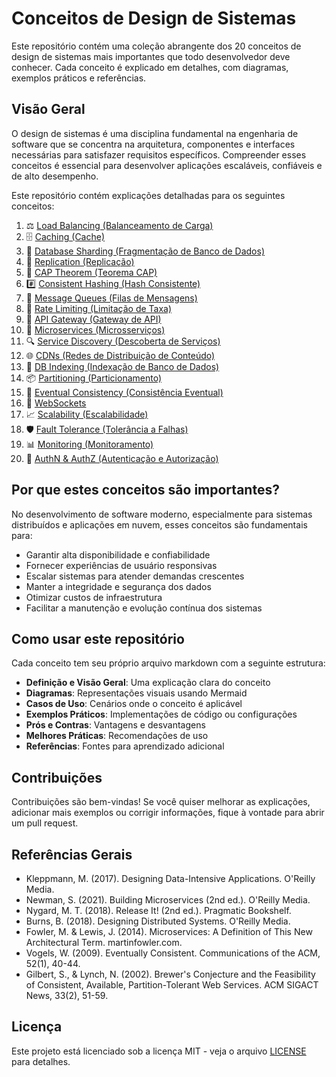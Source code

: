 # Conceitos de Design de Sistemas

Este repositório contém uma coleção abrangente dos 20 conceitos de design de sistemas mais importantes que todo desenvolvedor deve conhecer. Cada conceito é explicado em detalhes, com diagramas, exemplos práticos e referências.

## Visão Geral

O design de sistemas é uma disciplina fundamental na engenharia de software que se concentra na arquitetura, componentes e interfaces necessárias para satisfazer requisitos específicos. Compreender esses conceitos é essencial para desenvolver aplicações escaláveis, confiáveis e de alto desempenho.

Este repositório contém explicações detalhadas para os seguintes conceitos:

1. ⚖️ [Load Balancing (Balanceamento de Carga)](concepts/01-load-balancing.md)
2. 🗄️ [Caching (Cache)](concepts/02-caching.md)
3. 🧩 [Database Sharding (Fragmentação de Banco de Dados)](concepts/03-database-sharding.md)
4. 🔄 [Replication (Replicação)](concepts/04-replication.md)
5. 📐 [CAP Theorem (Teorema CAP)](concepts/05-cap-theorem.md)
6. #️⃣ [Consistent Hashing (Hash Consistente)](concepts/06-consistent-hashing.md)
7. 📨 [Message Queues (Filas de Mensagens)](concepts/07-message-queues.md)
8. 🚦 [Rate Limiting (Limitação de Taxa)](concepts/08-rate-limiting.md)
9. 🔗 [API Gateway (Gateway de API)](concepts/09-api-gateway.md)
10. 🔌 [Microservices (Microsserviços)](concepts/10-microservices.md)
11. 🔍 [Service Discovery (Descoberta de Serviços)](concepts/11-service-discovery.md)
12. 🌐 [CDNs (Redes de Distribuição de Conteúdo)](concepts/12-cdns.md)
13. 📇 [DB Indexing (Indexação de Banco de Dados)](concepts/13-db-indexing.md)
14. 📦 [Partitioning (Particionamento)](concepts/14-partitioning.md)
15. 🔄 [Eventual Consistency (Consistência Eventual)](concepts/15-eventual-consistency.md)
16. 🔌 [WebSockets](concepts/16-websockets.md)
17. 📈 [Scalability (Escalabilidade)](concepts/17-scalability.md)
18. 🛡️ [Fault Tolerance (Tolerância a Falhas)](concepts/18-fault-tolerance.md)
19. 📊 [Monitoring (Monitoramento)](concepts/19-monitoring.md)
20. 🔐 [AuthN & AuthZ (Autenticação e Autorização)](concepts/20-authn-authz.md)

## Por que estes conceitos são importantes?

No desenvolvimento de software moderno, especialmente para sistemas distribuídos e aplicações em nuvem, esses conceitos são fundamentais para:

- Garantir alta disponibilidade e confiabilidade
- Fornecer experiências de usuário responsivas
- Escalar sistemas para atender demandas crescentes
- Manter a integridade e segurança dos dados
- Otimizar custos de infraestrutura
- Facilitar a manutenção e evolução contínua dos sistemas

## Como usar este repositório

Cada conceito tem seu próprio arquivo markdown com a seguinte estrutura:

- **Definição e Visão Geral**: Uma explicação clara do conceito
- **Diagramas**: Representações visuais usando Mermaid
- **Casos de Uso**: Cenários onde o conceito é aplicável
- **Exemplos Práticos**: Implementações de código ou configurações
- **Prós e Contras**: Vantagens e desvantagens
- **Melhores Práticas**: Recomendações de uso
- **Referências**: Fontes para aprendizado adicional

## Contribuições

Contribuições são bem-vindas! Se você quiser melhorar as explicações, adicionar mais exemplos ou corrigir informações, fique à vontade para abrir um pull request.

## Referências Gerais

- Kleppmann, M. (2017). Designing Data-Intensive Applications. O'Reilly Media.
- Newman, S. (2021). Building Microservices (2nd ed.). O'Reilly Media.
- Nygard, M. T. (2018). Release It! (2nd ed.). Pragmatic Bookshelf.
- Burns, B. (2018). Designing Distributed Systems. O'Reilly Media.
- Fowler, M. & Lewis, J. (2014). Microservices: A Definition of This New Architectural Term. martinfowler.com.
- Vogels, W. (2009). Eventually Consistent. Communications of the ACM, 52(1), 40-44.
- Gilbert, S., & Lynch, N. (2002). Brewer's Conjecture and the Feasibility of Consistent, Available, Partition-Tolerant Web Services. ACM SIGACT News, 33(2), 51-59.

## Licença

Este projeto está licenciado sob a licença MIT - veja o arquivo [LICENSE](LICENSE) para detalhes.
